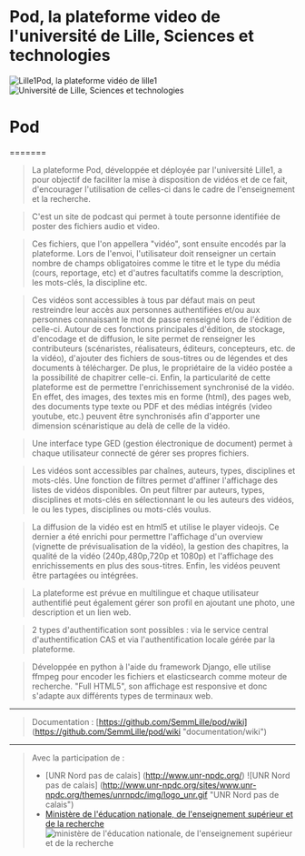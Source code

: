 # Pod, la plateforme video de l'université de Lille,  Sciences et technologies

![Lille1Pod, la plateforme vidéo de lille1](http://pod.univ-lille1.fr/static/images/share.jpg "Pod, la plateforme vidéo de l'université de Lille, Science et technologique")        ![Université de Lille, Sciences et technologies](http://www.univ-lille1.fr/digitalAssets/38/38040_logo-trans.png "Université de Lille, Sciences et technologies")  

# Pod
=======

> La plateforme Pod, développée et déployée par l'université Lille1, a pour objectif de faciliter la mise à disposition de vidéos et de ce fait, d'encourager l'utilisation de celles-ci dans le cadre de l'enseignement et la recherche.

> C'est un site de podcast qui permet à toute personne identifiée de poster des fichiers audio et video.

> Ces fichiers, que l'on appellera "vidéo", sont ensuite encodés par la plateforme. Lors de l'envoi, l'utilisateur doit renseigner un certain nombre de champs obligatoires comme le titre et le type du média (cours, reportage, etc) et d'autres facultatifs comme la description, les mots-clés, la discipline etc.

> Ces vidéos sont accessibles à tous par défaut mais on peut restreindre leur accès aux personnes authentifiées et/ou aux personnes connaissant le mot de passe renseigné lors de l'édition de celle-ci. Autour de ces fonctions principales d'édition, de stockage, d'encodage et de diffusion, le site permet de renseigner les contributeurs (scénaristes, réalisateurs, éditeurs, concepteurs, etc. de la vidéo), d'ajouter des fichiers de sous-titres ou de légendes et des documents à télécharger. De plus, le propriétaire de la vidéo postée a la possibilité de chapitrer celle-ci. Enfin, la particularité de cette plateforme est de permettre l'enrichissement synchronisé de la vidéo. En effet, des images, des textes mis en forme (html), des pages web, des documents type texte ou PDF et des médias intégrés (video youtube, etc.) peuvent être synchronisés afin d'apporter une dimension scénaristique au delà de celle de la vidéo.

> Une interface type GED (gestion électronique de document) permet à chaque utilisateur connecté de gérer ses propres fichiers.

> Les vidéos sont accessibles par chaînes, auteurs, types, disciplines et mots-clés. Une fonction de filtres permet d'affiner l'affichage des listes de vidéos disponibles. On peut filtrer par auteurs, types, disciplines et mots-clés en sélectionnant le ou les auteurs des vidéos, le ou les types, disciplines ou mots-clés voulus.

> La diffusion de la vidéo est en html5 et utilise le player videojs. Ce dernier a été enrichi pour permettre l'affichage d'un overview (vignette de prévisualisation de la vidéo), la gestion des chapitres, la qualité de la vidéo (240p,480p,720p et 1080p) et l'affichage des enrichissements en plus des sous-titres. Enfin, les vidéos peuvent être partagées ou intégrées.

> La plateforme est prévue en multilingue et chaque utilisateur authentifié peut également gérer son profil en ajoutant une photo, une description et un lien web.

> 2 types d'authentification sont possibles : via le service central d'authentification CAS et via l'authentification locale gérée par la plateforme.

> Développée en python à l'aide du framework Django, elle utilise ffmpeg pour encoder les fichiers et elasticsearch comme moteur de recherche. "Full HTML5", son affichage est responsive et donc s'adapte aux différents types de terminaux web.

-------------------------

> Documentation : [https://github.com/SemmLille/pod/wiki] (https://github.com/SemmLille/pod/wiki "documentation/wiki")

-------------------------

> Avec la participation de :
> * [UNR Nord pas de calais] (http://www.unr-npdc.org/) ![UNR Nord pas de calais] (http://www.unr-npdc.org/sites/www.unr-npdc.org/themes/unrnpdc/img/logo_unr.gif "UNR Nord pas de calais")
> * [Ministère de l'éducation nationale, de l'enseignement supérieur et de la recherche](http://www.enseignementsup-recherche.gouv.fr/) ![ministère de l'éducation nationale, de l'enseignement supérieur et de la recherche](http://cache.media.enseignementsup-recherche.gouv.fr/image/Global/16/8/Logo_MENESR_312537_313168.jpg "ministère de l'éducation nationale, de l'enseignement supérieur et de la recherche")

